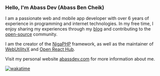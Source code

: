 ### Hello, I'm Abass Dev (Abass Ben Cheik)

 I am a passionate web and mobile app developer with over 6 years of experience in programming and internet technologies.
 In my free time, I enjoy sharing my experiences through my [blog](https://abassdev.com/blog) and contributing to the [open-source](https://github.com/abass-dev) community.
 
 I am the creator of the [NigaPHP](https://github.com/nigaphp) framework, as well as the maintainer of [WebUtilityX](https://apps.abassdev.com) and [Open React Hub](https://orh.vercel.app).

Visit my personal website [abassdev.com](https://abassdev.com) for more information about me.

[![wakatime](https://wakatime.com/badge/user/072e7dc4-793a-4d70-86fe-15b01af3a38b/project/c9ca7924-4c3d-4ce8-b244-9591bfa93f03.svg)](https://wakatime.com/badge/user/072e7dc4-793a-4d70-86fe-15b01af3a38b/project/c9ca7924-4c3d-4ce8-b244-9591bfa93f03)
